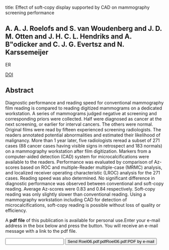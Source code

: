 title: Effect of soft-copy display supported by CAD on mammography screening performance

## A. A. J. Roelofs and S. van Woudenberg and J. D. M. Otten and J. H. C. L. Hendriks and A. B"odicker and C. J. G. Evertsz and N. Karssemeijer
ER

<a href="https://doi.org/10.1007/s00330-005-2878-7">DOI</a>

## Abstract
Diagnostic performance and reading speed for conventional mammography film reading is compared to reading digitized mammograms on a dedicated workstation. A series of mammograms judged negative at screening and corresponding priors were collected. Half were diagnosed as cancer at the next screening, or earlier for interval cancers. The others were normal. Original films were read by fifteen experienced screening radiologists. The readers annotated potential abnormalities and estimated their likelihood of malignancy. More than 1 year later, five radiologists reread a subset of 271 cases (88 cancer cases having visible signs in retrospect and 183 normals) on a mammography workstation after film digitization. Markers from a computer-aided detection (CAD) system for microcalcifications were available to the readers. Performance was evaluated by comparison of Az-scores based on ROC and multiple-Reader multiple-case (MRMC) analysis, and localized receiver operating characteristic (LROC) analysis for the 271 cases. Reading speed was also determined. No significant difference in diagnostic performance was observed between conventional and soft-copy reading. Average Az-scores were 0.83 and 0.84 respectively. Soft-copy reading was only slightly slower than conventional reading. Using a mammography workstation including CAD for detection of microcalcifications, soft-copy reading is possible without loss of quality or efficiency.

A <b>pdf file</b> of this publication is available for personal use.Enter your e-mail address in the box below and press the button. You will receive an e-mail message with a link to the pdf file.
<form action="sender.php">  <input type="text" name="email">  <input type="submit" value="Send Roel06.pdf:pdfRoel06.pdf:PDF by e-mail"></form>